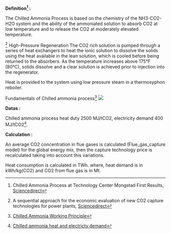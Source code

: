 **Definition[^1] :**

The Chilled Ammonia Process is based on the chemistry of the NH3-CO2-H2O system and the ability of the ammoniated solution to absorb CO2 at low temperature and to release the CO2 at moderately elevated temperature. 

[^2]
High-Pressure Regeneration The CO2 rich solution is pumped through a series of heat exchangers to heat the ionic solution to dissolve the solids using the heat available in the lean solution, which is cooled before being returned to the absorbers. As the temperature increases above 175°F (80°C), solids dissolve and a clear solution is achieved prior to injection into the regenerator.

Heat is provided to the system using low pressure steam in a thermosyphon reboiler.

Fundamentals of Chilled ammonia process[^3]
![](cap.PNG)

**Datas :**

Chilled ammonia process heat duty 2500 MJ/tCO2, electricity demand 400 MJ/tCO2[^4].

**Calculation :**

An average CO2 concentration in flue gases is calculated (Flue_gas_capture model) for the global energy mix, then the capture technology price is recalculated taking into account this variations.

Heat consumption is calculated in TWh. where, heat demand is in kWh/kg(CO2) and CO2 from flue gas is in Mt.


[^1]: Chilled Ammonia Process at Technology Center Mongstad First Results, [Sciencedirect](https://www.sciencedirect.com/science/article/pii/S1876610214008662)

[^2]: A sequential approach for the economic evaluation of new CO2 capture technologies for power plants, [Sciencedirect](https://www.sciencedirect.com/science/article/pii/S1750583618307461?via%3Dihub)

[^3]: [Chilled Ammonia Working Principle](https://www.google.com/search?q=electricity+required+in+chilled+ammonia+process&source=lmns&bih=595&biw=1280&rlz=1C1UEAD_enIN1000IN1000&hl=en&sa=X&ved=2ahUKEwj-ufXW-ImDAxXCTmwGHQn3D6sQ0pQJKAB6BAgBEAI)

[^4]: [Chilled ammonia heat and electricty demand](https://sci-hub.et-fine.com/10.1016/j.ijggc.2019.03.006)
